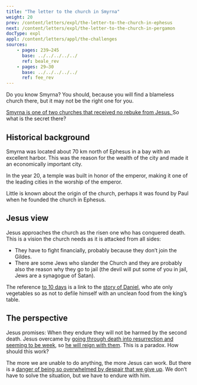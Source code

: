 ```yaml
---
title: "The letter to the church in Smyrna"
weight: 20
prev: /content/letters/expl/the-letter-to-the-church-in-ephesus
next: /content/letters/expl/the-letter-to-the-church-in-pergamon
docType: expl
appl: /content/letters/appl/the-challenges
sources: 
    - pages: 239–245
      base: ../../../../../
      ref: beale_rev
    - pages: 29–30
      base: ../../../../../
      ref: fee_rev
---
```


Do you know Smyrna? You should, because you will find a blameless church there, but it may not be the right one for you.

[Smyrna is one of two churches that received no rebuke from Jesus. ](https://www.bibleserver.com/NIV/Revelation2%3A8-11)So what is the secret there?

## Historical background

<a name="46be"></a>
Smyrna was located about 70 km north of Ephesus in a bay with an excellent harbor. This was the reason for the wealth of the city and made it an economically important city.

In the year 20, a temple was built in honor of the emperor, making it one of the leading cities in the worship of the emperor.

Little is known about the origin of the church, perhaps it was found by Paul when he founded the church in Ephesus.

## Jesus view

<a name="d931"></a>
Jesus approaches the church as the risen one who has conquered death. This is a vision the church needs as it is attacked from all sides:

- They have to fight financially, probably because they don’t join the Gildes.
- There are some Jews who slander the Church and they are probably also the reason why they go to jail (the devil will put some of you in jail, Jews are a synagogue of Satan).

The reference [to 10 days](https://www.bibleserver.com/NIV/Revelation2%3A10) is a link to the [story of Daniel](https://www.bibleserver.com/NIV/Daniel1%3A8-14), who ate only vegetables so as not to defile himself with an unclean food from the king’s table.

## The perspective

<a name="1a16"></a>
Jesus promises: When they endure they will not be harmed by the second death. Jesus overcame by [going through death into resurrection and seeming to be week](https://www.bibleserver.com/NIV/Revelation5%3A5-6), so [he will reign with them](https://www.bibleserver.com/NIV/Revelation20%3A4-6). This is a paradox. How should this work?

The more we are unable to do anything, the more Jesus can work. But there is a [danger of being so overwhelmed by despair that we give up](../../../../content/beasts/expl/666-the-number-of-the-beast). We don’t have to solve the situation, but we have to endure with him.
